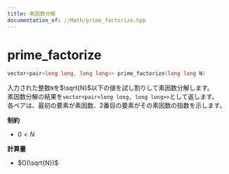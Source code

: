 ```yaml
---
title: 素因数分解
documentation_of: //Math/prime_factorize.hpp
---
```


# prime_factorize

```cpp
vector<pair<long long, long long>> prime_factorize(long long N)
```

入力された整数`N`を$\sqrt{N}$以下の値を試し割りして素因数分解します。  
素因数分解の結果を`vector<pair<long long, long long>>`として返します。  
各ペアは、最初の要素が素因数、2番目の要素がその素因数の指数を示します。

**制約**
- $0 \lt N$

**計算量**
- $O(\sqrt{N})$

